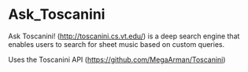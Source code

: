 # Ask_Toscanini
Ask Toscanini! (http://toscanini.cs.vt.edu/) is a deep search engine that enables users to search for sheet music based on custom queries. 

Uses the Toscanini API (https://github.com/MegaArman/Toscanini)
